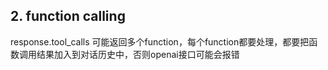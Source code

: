 ## 2. function calling

response.tool_calls 可能返回多个function，每个function都要处理，都要把函数调用结果加入到对话历史中，否则openai接口可能会报错